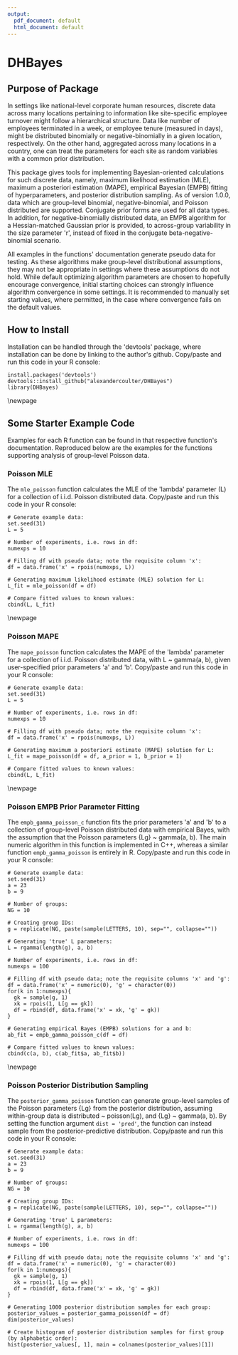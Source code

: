 ```yaml
---
output:
  pdf_document: default
  html_document: default
---
```

# DHBayes

## Purpose of Package

In settings like national-level corporate human resources, discrete data across many locations pertaining to information like site-specific employee turnover might follow a hierarchical structure.  Data like number of employees terminated in a week, or employee tenure (measured in days), might be distributed binomially or negative-binomially in a given location, respectively.  On the other hand, aggregated across many locations in a country, one can treat the parameters for each site as random variables with a common prior distribution.

This package gives tools for implementing Bayesian-oriented calculations for such discrete data, namely, maximum likelihood estimation (MLE), maximum a posteriori estimation (MAPE), empirical Bayesian (EMPB) fitting of hyperparameters, and posterior distribution sampling.  As of version 1.0.0, data which are group-level binomial, negative-binomial, and Poisson distributed are supported.  Conjugate prior forms are used for all data types.  In addition, for negative-binomially distributed data, an EMPB algorithm for a Hessian-matched Gaussian prior is provided, to across-group variability in the size parameter 'r', instead of fixed in the conjugate beta-negative-binomial scenario.

All examples in the functions' documentation generate pseudo data for testing.  As these algorithms make group-level distributional assumptions, they may not be appropriate in settings where these assumptions do not hold.  While default optimizing algorithm parameters are chosen to hopefully encourage convergence, initial starting choices can strongly influence algorithm convergence in some settings.  It is recommended to manually set starting values, where permitted, in the case where convergence fails on the default values.

## How to Install

Installation can be handled through the 'devtools' package, where installation can be done by linking to the author's github.  Copy/paste and run this code in your R console:

```{r}
install.packages('devtools')
devtools::install_github("alexandercoulter/DHBayes")
library(DHBayes)
```
\newpage
## Some Starter Example Code

Examples for each R function can be found in that respective function's documentation.  Reproduced below are the examples for the functions supporting analysis of group-level Poisson data.

### Poisson MLE

The ```mle_poisson``` function calculates the MLE of the 'lambda' parameter (L) for a collection of i.i.d. Poisson distributed data.  Copy/paste and run this code in your R console:
```{r}
# Generate example data:
set.seed(31)
L = 5

# Number of experiments, i.e. rows in df:
numexps = 10

# Filling df with pseudo data; note the requisite column 'x':
df = data.frame('x' = rpois(numexps, L))

# Generating maximum likelihood estimate (MLE) solution for L:
L_fit = mle_poisson(df = df)

# Compare fitted values to known values:
cbind(L, L_fit)
```
\newpage
### Poisson MAPE

The ```mape_poisson``` function calculates the MAPE of the 'lambda' parameter for a collection of i.i.d. Poisson distributed data, with L ~ gamma(a, b), given user-specified prior parameters 'a' and 'b'.  Copy/paste and run this code in your R console:
```{r}
# Generate example data:
set.seed(31)
L = 5

# Number of experiments, i.e. rows in df:
numexps = 10

# Filling df with pseudo data; note the requisite column 'x':
df = data.frame('x' = rpois(numexps, L))

# Generating maximum a posteriori estimate (MAPE) solution for L:
L_fit = mape_poisson(df = df, a_prior = 1, b_prior = 1)

# Compare fitted values to known values:
cbind(L, L_fit)
```
\newpage
### Poisson EMPB Prior Parameter Fitting

The ```empb_gamma_poisson_c``` function fits the prior parameters 'a' and 'b' to a collection of group-level Poisson distributed data with empirical Bayes, with the assumption that the Poisson parameters {Lg} ~ gamma(a, b).  The main numeric algorithm in this function is implemented in C++, whereas a similar function ```empb_gamma_poisson``` is entirely in R.  Copy/paste and run this code in your R console:
```{r}
# Generate example data:
set.seed(31)
a = 23
b = 9

# Number of groups:
NG = 10

# Creating group IDs:
g = replicate(NG, paste(sample(LETTERS, 10), sep="", collapse=""))

# Generating 'true' L parameters:
L = rgamma(length(g), a, b)

# Number of experiments, i.e. rows in df:
numexps = 100

# Filling df with pseudo data; note the requisite columns 'x' and 'g':
df = data.frame('x' = numeric(0), 'g' = character(0))
for(k in 1:numexps){
  gk = sample(g, 1)
  xk = rpois(1, L[g == gk])
  df = rbind(df, data.frame('x' = xk, 'g' = gk))
}

# Generating empirical Bayes (EMPB) solutions for a and b:
ab_fit = empb_gamma_poisson_c(df = df)

# Compare fitted values to known values:
cbind(c(a, b), c(ab_fit$a, ab_fit$b))
```

\newpage
### Poisson Posterior Distribution Sampling

The ```posterior_gamma_poisson``` function can generate group-level samples of the Poisson parameters {Lg} from the posterior distribution, assuming within-group data is distributed ~ poisson(Lg), and {Lg} ~ gamma(a, b).  By setting the function argument ```dist = 'pred'```, the function can instead sample from the posterior-predictive distribution.  Copy/paste and run this code in your R console:
```{r}
# Generate example data:
set.seed(31)
a = 23
b = 9

# Number of groups:
NG = 10

# Creating group IDs:
g = replicate(NG, paste(sample(LETTERS, 10), sep="", collapse=""))

# Generating 'true' L parameters:
L = rgamma(length(g), a, b)

# Number of experiments, i.e. rows in df:
numexps = 100

# Filling df with pseudo data; note the requisite columns 'x' and 'g':
df = data.frame('x' = numeric(0), 'g' = character(0))
for(k in 1:numexps){
  gk = sample(g, 1)
  xk = rpois(1, L[g == gk])
  df = rbind(df, data.frame('x' = xk, 'g' = gk))
}

# Generating 1000 posterior distribution samples for each group:
posterior_values = posterior_gamma_poisson(df = df)
dim(posterior_values)

# Create histogram of posterior distribution samples for first group (by alphabetic order):
hist(posterior_values[, 1], main = colnames(posterior_values)[1])
```
